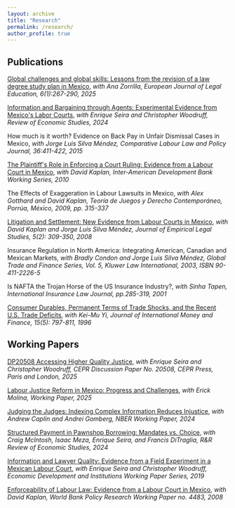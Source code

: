 ```yaml
---
layout: archive
title: "Research"
permalink: /research/
author_profile: true
---
```


**Publications**
---

[Global challenges and global skills: Lessons from the revision of a law degree study plan in Mexico](https://joycesadka.github.io/files/sadka_zorrilla_noriega_2025.pdf), _with Ana Zorrilla, European Journal of Legal Education, 6(1):267-290, 2025_

[Information and Bargaining through Agents: Experimental Evidence from Mexico's Labor Courts](https://academic.oup.com/restud/advance-article/doi/10.1093/restud/rdae003/7596323), _with Enrique Seira and Christopher Woodruff, Review of Economic Studies, 2024_

How much is it worth? Evidence on Back Pay in Unfair Dismissal Cases in Mexico, _with Jorge Luis Silva Méndez, Comparative Labour Law and Policy Journal, 36:411-422, 2015_

[The Plaintiff's Role in Enforcing a Court Ruling: Evidence from a Labour Court in Mexico](https://ideas.repec.org/p/idb/brikps/3193.html), _with David Kaplan, Inter-American Development Bank Working Series, 2010_

The Effects of Exaggeration in Labour Lawsuits in Mexico, _with Alex Gotthard and David Kaplan, Teoría de Juegos y Derecho Contemporáneo, Porrúa, México, 2009, pp. 315-337_

[Litigation and Settlement: New Evidence from Labour Courts in Mexico](https://onlinelibrary.wiley.com/doi/abs/10.1111/j.1740-1461.2008.00126.x), _with David Kaplan and Jorge Luis Silva Méndez, Journal of Empirical Legal Studies, 5(2): 309-350, 2008_

Insurance Regulation in North America: Integrating American, Canadian and Mexican Markets, _with Bradly Condon and Jorge Luis Silva Méndez, Global Trade and Finance Series, Vol. 5, Kluwer Law International, 2003, ISBN 90-411-2226-5_

Is NAFTA the Trojan Horse of the US Insurance Industry?, _with Sinha Tapen, International Insurance Law Journal, pp.285-319, 2001_

[Consumer Durables, Permanent Terms of Trade Shocks, and the Recent U.S. Trade Deficits](www.sciencedirect.com/science/article/pii/0261560696000265), _with Kei-Mu Yi, Journal of International Money and Finance, 15(5): 797-811, 1996_

**Working Papers**
---

[DP20508 Accessing Higher Quality Justice](https://cepr.org/publications/dp20508), _with Enrique Seira and Christopher Woodruff, CEPR Discussion Paper No. 20508, CEPR Press, Paris and London, 2025_

[Labour Justice Reform in Mexico: Progress and Challenges](https://joycesadka.github.io/files/sadka_molina_2025.pdf), _with Erick Molina, Working Paper, 2025_

[Judging the Judges: Indexing Complex Information Reduces Injustice](https://www.nber.org/papers/w32587), _with Andrew Caplin and Andrei Gomberg, NBER Working Paper, 2024_

[Structured Payment in Pawnshop Borrowing: Mandates vs. Choice](https://ditraglia.com/pdf/pawn-paper.pdf), _with Craig McIntosh, Isaac Meza, Enrique Seira, and Francis DiTraglia, R&R Review of Economic Studies, 2024_

[Information and Lawyer Quality: Evidence from a Field Experiment in a Mexican Labour Court](https://edi.opml.co.uk/wpcms/wp-content/uploads/2019/12/Pilot-3_191219-1.pdf), _with Enrique Seira and Christopher Woodruff, Economic Development and Institutions Working Paper Series, 2019_

[Enforceability of Labour Law: Evidence from a Labour Court in Mexico](http://documents.worldbank.org/curated/en/413761468049752151/Enforceability-of-labor-lawevidence-from-a-labor-court-in-Mexico), _with David Kaplan, World Bank Policy Research Working Paper no. 4483, 2008_


<!---
{% if author.googlescholar %}
  You can also find my articles on <u><a href="{{author.googlescholar}}">my Google Scholar profile</a>.</u>
{% endif %}

{% include base_path %}

{% for post in site.publications reversed %}
  {% include archive-single.html %}
{% endfor %}
-->
